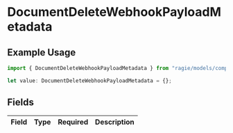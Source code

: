 # DocumentDeleteWebhookPayloadMetadata

## Example Usage

```typescript
import { DocumentDeleteWebhookPayloadMetadata } from "ragie/models/components";

let value: DocumentDeleteWebhookPayloadMetadata = {};
```

## Fields

| Field       | Type        | Required    | Description |
| ----------- | ----------- | ----------- | ----------- |